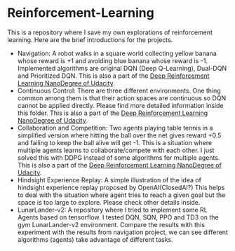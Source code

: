 # Reinforcement-Learning
This is a repository where I save my own explorations of reinforcement learning. Here are the brief introductions for the projects.
  * Navigation: A robot walks in a square world collecting yellow banana whose reward is +1 and avoiding blue banana whose reward is -1. Implemented algorithms are original DQN (Deep Q-Learning), Dual-DQN and Prioritized DQN. This is also a part of the [Deep Reinforcement Learning NanoDegree of Udacity](https://www.udacity.com/course/deep-reinforcement-learning-nanodegree--nd893).
  * Continuous Control: There are three different environments. One thing common among them is that their action spaces are continuous so DQN cannot be applied directly. Please find more detailed information inside this folder. This is also a part of the [Deep Reinforcement Learning NanoDegree of Udacity](https://www.udacity.com/course/deep-reinforcement-learning-nanodegree--nd893).
  * Collaboration and Competition: Two agents playing table tennis in a simplified version where hitting the ball over the net gives reward +0.5 and failing to keep the ball alive will get -1. This is a situation where multiple agents learns to collaborate/compete with each other. I just solved this with DDPG instead of some algorithms for multiple agents. This is also a part of the [Deep Reinforcement Learning NanoDegree of Udacity](https://www.udacity.com/course/deep-reinforcement-learning-nanodegree--nd893).
  * Hindsight Experience Replay: A simple illustration of the idea of hindsight experience replay proposed by OpenAI(ClosedAI?) This helps to deal with the situation where agent tries to reach a given goal but the space is too large to explore. Please check other details inside.
  * LunarLander-v2: A repository where I tried to implement some RL Agents based on tensorflow. I tested DQN, SQN, PPO and TD3 on the gym LunarLander-v2 environment. Compare the results with this experiment with the results from navigation project, we can see different algorithms (agents) take advantage of different tasks.
